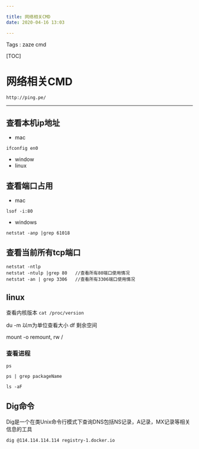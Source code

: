 ```yaml
---

title: 网络相关CMD
date: 2020-04-16 13:03

---
```

Tags : zaze cmd

[TOC]

#  网络相关CMD
```
http://ping.pe/

```

---
## 查看本机ip地址

- mac
```
ifconfig en0
```
- window
- linux


## 查看端口占用

- mac 
```
lsof -i:80
```

- windows 
```
netstat -anp |grep 61018
```

## 查看当前所有tcp端口

```
netstat -ntlp   
netstat -ntulp |grep 80   //查看所有80端口使用情况
netstat -an | grep 3306   //查看所有3306端口使用情况
```

## linux

查看内核版本 ``cat /proc/version``


du -m    以m为单位查看大小
df	剩余空间

mount -o remount, rw /

### 查看进程

``ps``

``ps | grep packageName``


``ls -aF``

## Dig命令

Dig是一个在类Unix命令行模式下查询DNS包括NS记录，A记录，MX记录等相关信息的工具
```
dig @114.114.114.114 registry-1.docker.io
```

  [1]: https://developers.google.com/android/nexus/images
  [2]: http://www.supersu.com/download
  [3]: http://ghoulich.xninja.org/2015/12/08/android_logcat_manual/

